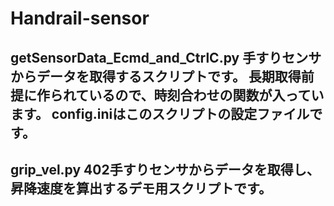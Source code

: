 # Handrail-sensor

<h2>getSensorData_Ecmd_and_CtrlC.py
手すりセンサからデータを取得するスクリプトです。
長期取得前提に作られているので、時刻合わせの関数が入っています。
config.iniはこのスクリプトの設定ファイルです。
  
<h2>grip_vel.py
402手すりセンサからデータを取得し、昇降速度を算出するデモ用スクリプトです。
